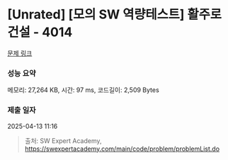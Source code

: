 # [Unrated] [모의 SW 역량테스트] 활주로 건설 - 4014 

[문제 링크](https://swexpertacademy.com/main/code/problem/problemDetail.do?contestProbId=AWIeW7FakkUDFAVH) 

### 성능 요약

메모리: 27,264 KB, 시간: 97 ms, 코드길이: 2,509 Bytes

### 제출 일자

2025-04-13 11:16



> 출처: SW Expert Academy, https://swexpertacademy.com/main/code/problem/problemList.do